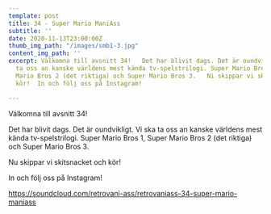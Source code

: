 ```yaml
---
template: post
title: 34 - Super Mario ManiAss
subtitle: ''
date: 2020-11-13T23:00:00Z
thumb_img_path: "/images/smb1-3.jpg"
content_img_path: ''
excerpt: Välkomna till avsnitt 34!   Det har blivit dags. Det är oundvikligt. Vi ska
  ta oss an kanske världens mest kända tv-spelstrilogi. Super Mario Bros 1, Super
  Mario Bros 2 (det riktiga) och Super Mario Bros 3.   Ni skippar vi skitsnacket och
  kör!  In och följ oss på Instagram!

---
```

Välkomna till avsnitt 34!

Det har blivit dags. Det är oundvikligt. Vi ska ta oss an kanske världens mest kända tv-spelstrilogi. Super Mario Bros 1, Super Mario Bros 2 (det riktiga) och Super Mario Bros 3.

Nu skippar vi skitsnacket och kör!

In och följ oss på Instagram!

https://soundcloud.com/retrovani-ass/retrovaniass-34-super-mario-maniass